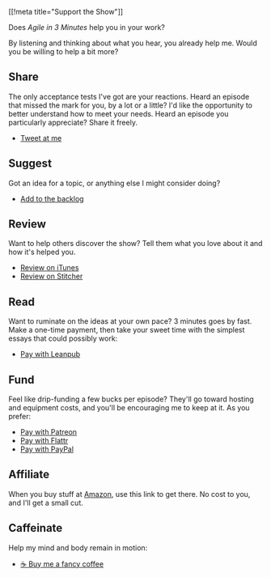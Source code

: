 [[!meta title="Support the Show"]]

Does _Agile in 3 Minutes_ help you in your work?

By listening and thinking about what you hear, you already help me.
Would you be willing to help a bit more?

## Share

The only acceptance tests I've got are your reactions. Heard an
episode that missed the mark for you, by a lot or a little? I'd
like the opportunity to better understand how to meet your needs.
Heard an episode you particularly appreciate? Share it freely.

- [Tweet at me](https://twitter.com/schmonz)

## Suggest

Got an idea for a topic, or anything else I might consider doing?

- [Add to the
  backlog](https://agilein3minut.es/cgi/ikiwiki?do=comment&page=backlog)

## Review

Want to help others discover the show? Tell them what you love about
it and how it's helped you.

- [Review on iTunes](https://geo.itunes.apple.com/us/podcast/agile-in-3-minutes/id1043107219?mt=2)
- [Review on Stitcher](http://www.stitcher.com/s?fid=74689&refid=stpr)

## Read

Want to ruminate on the ideas at your own pace? 3 minutes goes by
fast. Make a one-time payment, then take your sweet time with the
simplest essays that could possibly work:

- [Pay with Leanpub](https://leanpub.com/agilein3minutes)

## Fund

Feel like drip-funding a few bucks per episode? They'll go toward
hosting and equipment costs, and you'll be encouraging me to keep
at it. As you prefer:

- [Pay with Patreon](https://www.patreon.com/schmonz)
- [Pay with Flattr](https://flattr.com/submit/auto?user_id=schmonz&url=https%3A%2F%2Fagilein3minut.es)
- [Pay with PayPal](https://www.paypal.com/cgi-bin/webscr?cmd=_s-xclick&hosted_button_id=YTLM2XYYTNMYS)

## Affiliate

When you buy stuff at
[Amazon](https://www.amazon.com//ref=as_li_ss_tl?ie=UTF8&linkCode=ll2&tag=schmonz-20&linkId=35b4a5d403184e21bbc87ba7a912e567),
use this link to get there. 
No cost to you, and I'll get a small cut.

## Caffeinate

Help my mind and body remain in motion:

- [☕  Buy me a fancy coffee](https://www.paypal.com/cgi-bin/webscr?cmd=_s-xclick&hosted_button_id=2657VBKRKHGY2)
